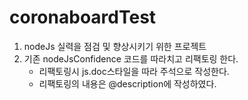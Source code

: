 # **coronaboardTest**
1. nodeJs 실력을 점검 및 향상시키기 위한 프로젝트
2. 기존 nodeJsConfidence 코드를 따라치고 리팩토링 한다.
   - 리팩토링시 js.doc스타일을 따라 주석으로 작성한다.
   - 리팩토링의 내용은 @description에 작성하였다.
